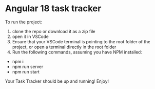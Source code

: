 # Angular 18 task tracker

To run the project:

1. clone the repo or download it as a zip file
2. open it in VSCode
3. Ensure that your VSCode terminal is pointing to the root folder of the project, or open a terminal directly in the root folder
4. Run the following commands, assuming you have NPM installed:
  - npm i
  - npm run server
  - npm run start

Your Task Tracker should be up and running! Enjoy!
